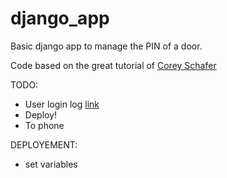 # django_app

Basic django app to manage the PIN of a door.

Code based on the great tutorial of [Corey Schafer](https://www.youtube.com/watch?v=1PkNiYlkkjo&list=PL-osiE80TeTtoQCKZ03TU5fNfx2UY6U4p&index=4)

TODO:

- User login log [link](https://stackoverflow.com/questions/37618473/how-can-i-log-both-successful-and-failed-login-and-logout-attempts-in-django)
- Deploy!
- To phone

DEPLOYEMENT:

- set variables
